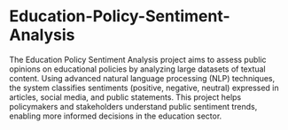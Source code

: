 # Education-Policy-Sentiment-Analysis
The Education Policy Sentiment Analysis project aims to assess public opinions on educational policies by analyzing large datasets of textual content. Using advanced natural language processing (NLP) techniques, the system classifies sentiments (positive, negative, neutral) expressed in articles, social media, and public statements. This project helps policymakers and stakeholders understand public sentiment trends, enabling more informed decisions in the education sector.
